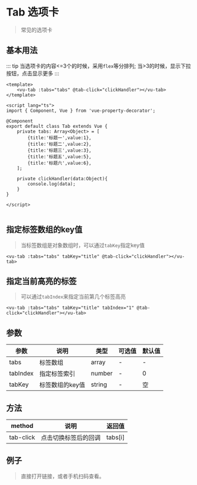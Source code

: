 # Tab 选项卡
> 常见的选项卡

## 基本用法
::: tip
当选项卡的内容<=3个的时候，采用`flex`等分排列; 当>3的时候，显示下拉按钮，点击显示更多
:::
```vue
<template>
    <vu-tab :tabs="tabs" @tab-click="clickHandler"></vu-tab>
</template>
    
<script lang="ts">
import { Component, Vue } from 'vue-property-decorator';
    
@Component
export default class Tab extends Vue {
    private tabs: Array<Object> = [
        {title:'标题一',value:1},
        {title:'标题二',value:2},
        {title:'标题三',value:3},
        {title:'标题五',value:5},
        {title:'标题六',value:6},
    ];

    private clickHandler(data:Object){
        console.log(data);
    }
}

</script>
    
```

## 指定标签数组的key值
> 当标签数组是对象数组时，可以通过`tabKey`指定key值

```vue
<vu-tab :tabs="tabs" tabKey="title" @tab-click="clickHandler"></vu-tab>
```

## 指定当前高亮的标签
> 可以通过`tabIndex`来指定当前第几个标签高亮

```vue
<vu-tab :tabs="tabs" tabKey="title" tabIndex="1" @tab-click="clickHandler"></vu-tab>
```
## 参数
| 参数     | 说明            | 类型   | 可选值 | 默认值 |
|----------|---------------|--------|--------|--------|
| tabs     | 标签数组        | array  | -      | -      |
| tabIndex | 指定标签索引    | number | -      | 0      |
| tabKey   | 标签数组的key值 | string | -      | 空     |

## 方法
| method    | 说明                 | 返回值  |
|-----------|--------------------|---------|
| tab-click | 点击切换标签后的回调 | tabs[i] |

## 例子
> 直接打开链接，或者手机扫码查看。

<qrcode href="https://greatweber.github.io/vueUI/dist/index.html#/tab"></qrcode>
